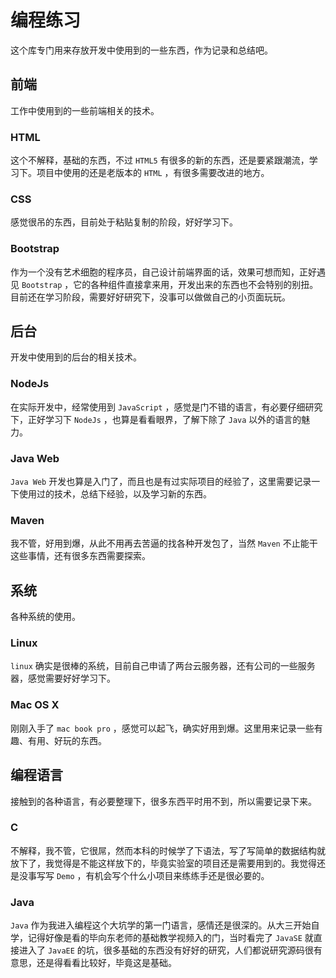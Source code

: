# 编程练习
这个库专门用来存放开发中使用到的一些东西，作为记录和总结吧。

## 前端
工作中使用到的一些前端相关的技术。

### HTML
这个不解释，基础的东西，不过 `HTML5` 有很多的新的东西，还是要紧跟潮流，学习下。项目中使用的还是老版本的 `HTML` ，有很多需要改进的地方。

### CSS
感觉很吊的东西，目前处于粘贴复制的阶段，好好学习下。

### Bootstrap
作为一个没有艺术细胞的程序员，自己设计前端界面的话，效果可想而知，正好遇见 `Bootstrap` ，它的各种组件直接拿来用，开发出来的东西也不会特别的别扭。目前还在学习阶段，需要好好研究下，没事可以做做自己的小页面玩玩。

## 后台
开发中使用到的后台的相关技术。

### NodeJs
在实际开发中，经常使用到 `JavaScript` ，感觉是门不错的语言，有必要仔细研究下，正好学习下 `NodeJs` ，也算是看看眼界，了解下除了 `Java` 以外的语言的魅力。

### Java Web
`Java Web` 开发也算是入门了，而且也是有过实际项目的经验了，这里需要记录一下使用过的技术，总结下经验，以及学习新的东西。

### Maven
我不管，好用到爆，从此不用再去苦逼的找各种开发包了，当然 `Maven` 不止能干这些事情，还有很多东西需要探索。

## 系统
各种系统的使用。

### Linux
`linux` 确实是很棒的系统，目前自己申请了两台云服务器，还有公司的一些服务器，感觉需要好好学习下。

### Mac OS X
刚刚入手了 `mac book pro` ，感觉可以起飞，确实好用到爆。这里用来记录一些有趣、有用、好玩的东西。

## 编程语言
接触到的各种语言，有必要整理下，很多东西平时用不到，所以需要记录下来。

### C
不解释，我不管，它很屌，然而本科的时候学了下语法，写了写简单的数据结构就放下了，我觉得是不能这样放下的，毕竟实验室的项目还是需要用到的。我觉得还是没事写写 `Demo` ，有机会写个什么小项目来练练手还是很必要的。

### Java
`Java` 作为我进入编程这个大坑学的第一门语言，感情还是很深的。从大三开始自学，记得好像是看的毕向东老师的基础教学视频入的门，当时看完了 `JavaSE` 就直接进入了 `JavaEE` 的坑，很多基础的东西没有好好的研究，人们都说研究源码很有意思，还是得看看比较好，毕竟这是基础。